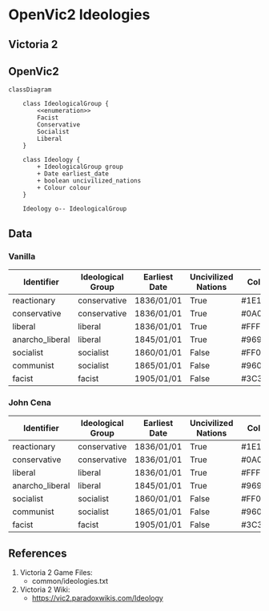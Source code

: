 # OpenVic2 Ideologies

## Victoria 2

## OpenVic2

```mermaid
classDiagram

    class IdeologicalGroup {
        <<enumeration>>
        Facist
        Conservative
        Socialist
        Liberal
    }

    class Ideology {
        + IdeologicalGroup group
        + Date earliest_date
        + boolean uncivilized_nations
        + Colour colour
    }

    Ideology o-- IdeologicalGroup

```

## Data 

### Vanilla

|Identifier|Ideological Group|Earliest Date|Uncivilized Nations|Colour|
|--|--|--|--|--|
|reactionary|conservative|1836/01/01|True|#1E1E64|
|conservative|conservative|1836/01/01|True|#0A0AFA|
|liberal|liberal|1836/01/01|True|#FFFF00|
|anarcho_liberal|liberal|1845/01/01|True|#96960A|
|socialist|socialist|1860/01/01|False|#FF0000|
|communist|socialist|1865/01/01|False|#960A0A|
|facist|facist|1905/01/01|False|#3C3C3C|

### John Cena 

|Identifier|Ideological Group|Earliest Date|Uncivilized Nations|Colour|
|--|--|--|--|--|
|reactionary|conservative|1836/01/01|True|#1E1E64|
|conservative|conservative|1836/01/01|True|#0A0AFA|
|liberal|liberal|1836/01/01|True|#FFFF00|
|anarcho_liberal|liberal|1845/01/01|True|#96960A|
|socialist|socialist|1860/01/01|False|#FF0000|
|communist|socialist|1865/01/01|False|#960A0A|
|facist|facist|1905/01/01|False|#3C3C3C|

## References

1. Victoria 2 Game Files:
    * common/ideologies.txt
2. Victoria 2 Wiki:
    * https://vic2.paradoxwikis.com/Ideology
